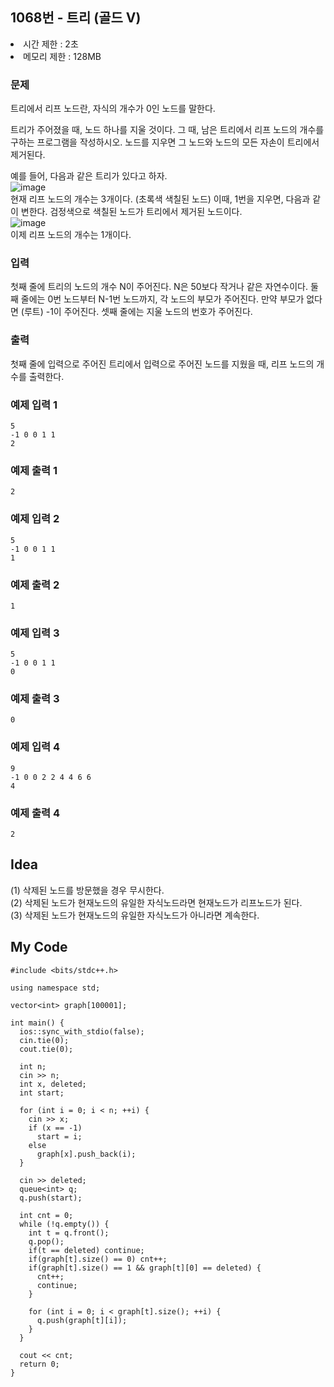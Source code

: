 ## 1068번 - 트리 (골드 V)

<li>시간 제한 : 2초</li>
<li>메모리 제한 : 128MB</li>

### 문제
트리에서 리프 노드란, 자식의 개수가 0인 노드를 말한다.<br>

트리가 주어졌을 때, 노드 하나를 지울 것이다. 그 때, 남은 트리에서 리프 노드의 개수를 구하는 프로그램을 작성하시오. 노드를 지우면 그 노드와 노드의 모든 자손이 트리에서 제거된다.<br>

예를 들어, 다음과 같은 트리가 있다고 하자.<br>
![image](https://user-images.githubusercontent.com/82569171/227778956-5994650a-1795-424d-a4a5-1a46510807ce.png)
<br>
현재 리프 노드의 개수는 3개이다. (초록색 색칠된 노드) 이때, 1번을 지우면, 다음과 같이 변한다. 검정색으로 색칠된 노드가 트리에서 제거된 노드이다.<br>
![image](https://user-images.githubusercontent.com/82569171/227778965-ffd67174-6dc8-49d1-8740-344ab11768b3.png)
<br>
이제 리프 노드의 개수는 1개이다.<br>

### 입력
첫째 줄에 트리의 노드의 개수 N이 주어진다. N은 50보다 작거나 같은 자연수이다. 둘째 줄에는 0번 노드부터 N-1번 노드까지, 각 노드의 부모가 주어진다. 만약 부모가 없다면 (루트) -1이 주어진다. 셋째 줄에는 지울 노드의 번호가 주어진다.<br>

### 출력
첫째 줄에 입력으로 주어진 트리에서 입력으로 주어진 노드를 지웠을 때, 리프 노드의 개수를 출력한다.<br>

### 예제 입력 1
```
5
-1 0 0 1 1
2
```
### 예제 출력 1
```
2
```
### 예제 입력 2
```
5
-1 0 0 1 1
1
```
### 예제 출력 2
```
1
```
### 예제 입력 3
```
5
-1 0 0 1 1
0
```
### 예제 출력 3
```
0
```
### 예제 입력 4
```
9
-1 0 0 2 2 4 4 6 6
4
```
### 예제 출력 4
```
2
```

## Idea
(1) 삭제된 노드를 방문했을 경우 무시한다.<br>
(2) 삭제된 노드가 현재노드의 유일한 자식노드라면 현재노드가 리프노드가 된다.<br>
(3) 삭제된 노드가 현재노드의 유일한 자식노드가 아니라면 계속한다.<br>

## My Code
```
#include <bits/stdc++.h>

using namespace std;

vector<int> graph[100001];

int main() {
  ios::sync_with_stdio(false);
  cin.tie(0);
  cout.tie(0);

  int n;
  cin >> n;
  int x, deleted;
  int start;

  for (int i = 0; i < n; ++i) {
    cin >> x;
    if (x == -1)
      start = i;
    else
      graph[x].push_back(i);
  }

  cin >> deleted;
  queue<int> q;
  q.push(start);

  int cnt = 0;
  while (!q.empty()) {
    int t = q.front();
    q.pop();
    if(t == deleted) continue;
    if(graph[t].size() == 0) cnt++;
    if(graph[t].size() == 1 && graph[t][0] == deleted) {
      cnt++;
      continue;
    }
    
    for (int i = 0; i < graph[t].size(); ++i) {
      q.push(graph[t][i]);
    }
  }

  cout << cnt;
  return 0;
}


```
